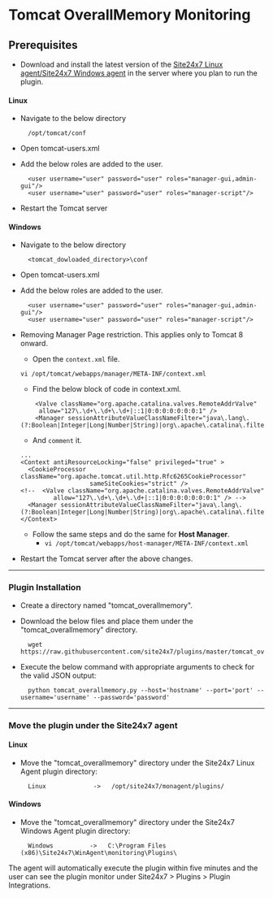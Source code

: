 # Tomcat OverallMemory Monitoring

                                                                                              
## Prerequisites

- Download and install the latest version of the [Site24x7 Linux agent/Site24x7 Windows agent](https://www.site24x7.com/app/client#/admin/inventory/add-monitor) in the server where you plan to run the plugin.

#### Linux

- Navigate to the below directory

		/opt/tomcat/conf
		
- Open tomcat-users.xml

- Add the below roles are added to the user.

		<user username="user" password="user" roles="manager-gui,admin-gui"/>
  		<user username="user" password="user" roles="manager-script"/>
  		
- Restart the Tomcat server
		
#### Windows

- Navigate to the below directory

		<tomcat_dowloaded_directory>\conf
		
- Open tomcat-users.xml
- Add the below roles are added to the user.

		<user username="user" password="user" roles="manager-gui,admin-gui"/>
  		<user username="user" password="user" roles="manager-script"/>
  
- Removing Manager Page restriction. This applies only to Tomcat 8 onward.
  
	- Open the `context.xml` file.
  	```
  	vi /opt/tomcat/webapps/manager/META-INF/context.xml
   	```
   	- Find the below block of code in context.xml.
  	```
	    <Valve className="org.apache.catalina.valves.RemoteAddrValve"
	     allow="127\.\d+\.\d+\.\d+|::1|0:0:0:0:0:0:0:1" /> 
	    <Manager sessionAttributeValueClassNameFilter="java\.lang\.(?:Boolean|Integer|Long|Number|String)|org\.apache\.catalina\.filters\.Csr>
   	```
   	- And `comment` it.
  	```
   	...
	<Context antiResourceLocking="false" privileged="true" >
	  <CookieProcessor className="org.apache.tomcat.util.http.Rfc6265CookieProcessor"
	                   sameSiteCookies="strict" />
	<!--  <Valve className="org.apache.catalina.valves.RemoteAddrValve"
	         allow="127\.\d+\.\d+\.\d+|::1|0:0:0:0:0:0:0:1" /> -->
	  <Manager sessionAttributeValueClassNameFilter="java\.lang\.(?:Boolean|Integer|Long|Number|String)|org\.apache\.catalina\.filters\.Csr>
	</Context>
   	```
   	- Follow the same steps and do the same for **Host Manager**.
   		- ``` vi /opt/tomcat/webapps/host-manager/META-INF/context.xml ```

- Restart the Tomcat server after the above changes.
---

### Plugin Installation  

- Create a directory named "tomcat_overallmemory".
      
- Download the below files and place them under the "tomcat_overallmemory" directory.

		wget https://raw.githubusercontent.com/site24x7/plugins/master/tomcat_overallmemory/tomcat_overallmemory.py

- Execute the below command with appropriate arguments to check for the valid JSON output:

		python tomcat_overallmemory.py --host='hostname' --port='port' --username='username' --password='password'
		
---

		
### Move the plugin under the Site24x7 agent

#### Linux

- Move the "tomcat_overallmemory" directory under the Site24x7 Linux Agent plugin directory: 

		Linux             ->   /opt/site24x7/monagent/plugins/
		
#### Windows

- Move the "tomcat_overallmemory" directory under the Site24x7 Windows Agent plugin directory: 

		Windows          ->   C:\Program Files (x86)\Site24x7\WinAgent\monitoring\Plugins\
		
The agent will automatically execute the plugin within five minutes and the user can see the plugin monitor under Site24x7 > Plugins > Plugin Integrations.







